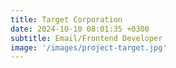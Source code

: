 ```yaml
---
title: Target Corporation
date: 2024-10-10 08:01:35 +0300
subtitle: Email/Frontend Developer
image: '/images/project-target.jpg'
---
```

